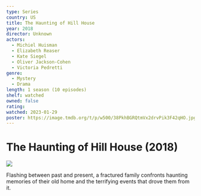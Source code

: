 ```yaml
---
type: Series
country: US
title: The Haunting of Hill House
year: 2018
director: Unknown
actors:
  - Michiel Huisman
  - Elizabeth Reaser
  - Kate Siegel
  - Oliver Jackson-Cohen
  - Victoria Pedretti
genre:
  - Mystery
  - Drama
length: 1 season (10 episodes)
shelf: watched
owned: false
rating:
watched: 2023-01-29
poster: https://image.tmdb.org/t/p/w500/38PkhBGRQtmVx2drvPik3F42qHO.jpg
---
```


# The Haunting of Hill House (2018)

![](https://image.tmdb.org/t/p/w500/38PkhBGRQtmVx2drvPik3F42qHO.jpg)

Flashing between past and present, a fractured family confronts haunting memories of their old home and the terrifying events that drove them from it.